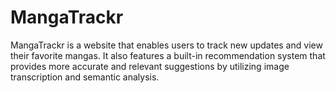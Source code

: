 # MangaTrackr
MangaTrackr is a website that enables users to track new updates and view their favorite mangas. It also features a built-in recommendation system that provides more accurate and relevant suggestions by utilizing image transcription and semantic analysis.
